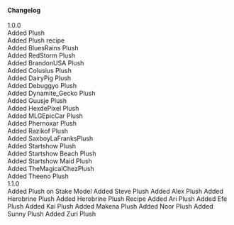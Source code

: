 **Changelog**<br>
<br>
1.0.0<br>
Added Plush<br>
Added Plush recipe<br>
Added BluesRains Plush<br>
Added RedStorm Plush<br>
Added BrandonUSA Plush<br>
Added Colusius Plush<br>
Added DairyPig Plush<br>
Added Debuggyo Plush<br>
Added Dynamite_Gecko Plush<br>
Added Guusje Plush<br>
Added HexdePixel Plush<br>
Added MLGEpicCar Plush<br>
Added Phernoxar Plush<br>
Added Razikof Plush<br>
Added SaxboyLaFranksPlush<br>
Added Startshow Plush<br>
Added Startshow Beach Plush<br>
Added Startshow Maid Plush<br>
Added TheMagicalChezPlush<br>
Added Theeno Plush
<br>
1.1.0<br>
Added Plush on Stake Model
Added Steve Plush
Added Alex Plush
Added Herobrine Plush
Added Herobrine Plush Recipe
Added Ari Plush
Added Efe Plush
Added Kai Plush
Added Makena Plush
Added Noor Plush
Added Sunny Plush
Added Zuri Plush
